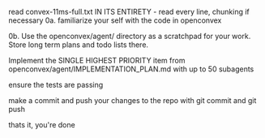 read convex-11ms-full.txt IN ITS ENTIRETY - read every line, chunking if necessary
0a. familiarize your self with the code in openconvex


0b. Use the openconvex/agent/ directory as a scratchpad for your work. Store long term plans and todo lists there.


Implement the SINGLE HIGHEST PRIORITY item from openconvex/agent/IMPLEMENTATION_PLAN.md with up to 50 subagents

ensure the tests are passing

make a commit and push your changes to the repo with git commit and git push

thats it, you're done
